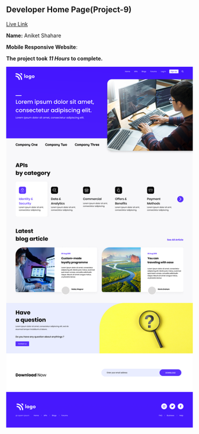 ## Developer Home Page(Project-9)  
[Live Link](https://developer-home-page-project-9.netlify.app/)

**Name:** Aniket Shahare

**Mobile Responsive Website**:

**The project took ***11 Hours*** to complete.** 


![image](final.png)
